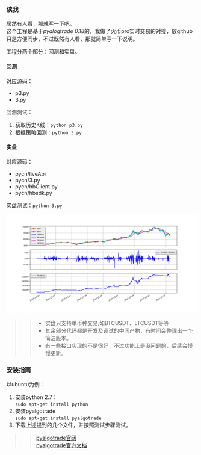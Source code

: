 ### 读我

居然有人看，那就写一下吧。  
这个工程是基于*pyalogtrade 0.18*的，我做了火币pro实时交易的对接，放github只是方便同步，不过既然有人看，那就简单写一下说明。

工程分两个部分：回测和实盘。

#### 回测
对应源码：

- p3.py
- 3.py

回测测试：

1. 获取历史K线：`python p3.py`
2. 根据策略回测：`python 3.py`

#### 实盘
对应源码：

- pycn/liveApi
- pycn/3.py
- pycn/hbClient.py
- pycn/hbsdk.py

实盘测试：`python 3.py`

![回测图][examplePng]


>> - 实盘只支持单币种交易,如BTCUSDT、LTCUSDT等等
>> - 其余部分代码都是开发及调试的中间产物，有时间会整理出一个简洁版本。
>> - 有一些接口实现的不是很好，不过功能上是没问题的，后续会慢慢更新。

### 安装指南

以ubuntu为例：

1. 安装python 2.7：  
`sudo apt-get install python`
2. 安装pyalgotrade  
`sudo apt-get install pyalgotrade`
3. 下载上述提到的几个文件，并按照测试步骤测试。

>> [pyalgotrade官网][pat_official]  
>> [pyalgotrade官方文档][pat_official_doc]

[pat_official]: http://gbeced.github.io/pyalgotrade
[pat_official_doc]: http://gbeced.github.io/pyalgotrade/docs/v0.18/html
[examplePng]: /example.png






